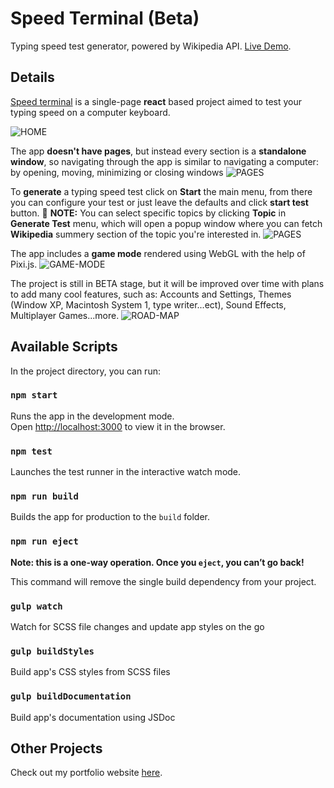
# Speed Terminal (Beta)

Typing speed test generator, powered by Wikipedia API. [Live Demo](https://speed-terminal.netlify.app/).

## Details

[Speed terminal](https://speed-terminal.netlify.app/) is a single-page **react** based project aimed to test your typing speed on a computer keyboard.

![HOME](https://drive.google.com/uc?export=view&id=1wQVqx0xm_AHaC3qamr2jB7A8pBK2oddp)

The app **doesn't have pages**, but instead every section is a **standalone window**, so navigating through the app is similar to navigating a computer: by opening, moving, minimizing or closing windows
![PAGES](https://drive.google.com/uc?export=view&id=1ifD0CaHd97eXzzqVu8pY8WoEJNuh8giY)

To **generate** a typing speed test click on **Start** the main menu, from there you can configure your test or just leave the defaults and click **start test** button.
🎲 **NOTE:** You can select specific topics by clicking **Topic** in **Generate Test** menu, which will open a popup window where you can fetch **Wikipedia** summery section of the topic you're interested in.
![PAGES](https://drive.google.com/uc?export=view&id=1vxt7JAGo3MuvB31ImsJ0ht1o6of41GV8)

The app includes a **game mode** rendered using WebGL with the help of Pixi.js.
![GAME-MODE](https://drive.google.com/uc?export=view&id=1N5Lrp3VBfIF5NmI1JlvI9lcLlYkPNFUs)

The project is still in BETA stage, but it will be improved over time with plans to add many cool features, such as: Accounts and Settings, Themes (Window XP, Macintosh System 1, type writer...ect), Sound Effects, Multiplayer Games...more.
![ROAD-MAP](https://drive.google.com/uc?export=view&id=1TK-1ahOQALkp9v9ofIv51itnK_4vGY_r)

## Available Scripts

In the project directory, you can run:

### `npm start`

Runs the app in the development mode.\
Open [http://localhost:3000](http://localhost:3000) to view it in the browser.

### `npm test`

Launches the test runner in the interactive watch mode.

### `npm run build`

Builds the app for production to the `build` folder.

### `npm run eject`

**Note: this is a one-way operation. Once you `eject`, you can’t go back!**

This command will remove the single build dependency from your project.

### `gulp watch`

Watch for SCSS file changes and update app styles on the go

### `gulp buildStyles`

Build app's CSS styles from SCSS files

### `gulp buildDocumentation`

Build app's documentation using JSDoc

## Other Projects

Check out my portfolio website [here](https://merouane-bali.netlify.app/).
